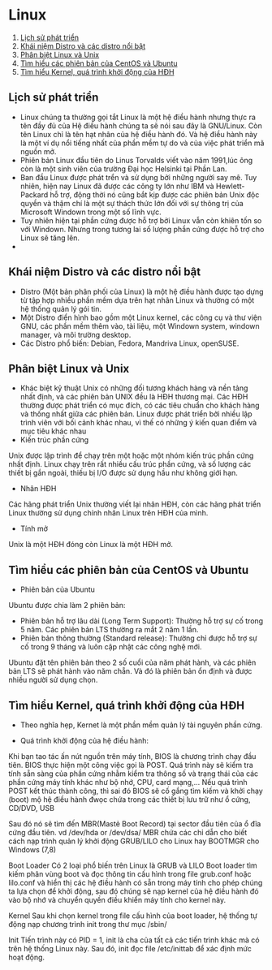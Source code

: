# Linux

1. [Lịch sử phát triển](#LichSu)
2. [Khái niệm Distro và các distro nổi bật](#Distro)
3. [Phân biệt Linux và Unix](#Linux)
4. [Tìm hiểu các phiên bản của CentOS và Ubuntu](#Version)
5. [Tìm hiểu Kernel, quá trình khởi động của HĐH](#Kernel)


<a name="LichSu"></a>
## Lịch sử phát triển 

* Linux chúng ta thường gọi tắt Linux là một hệ điều hành nhưng thực ra tên đầy đủ của Hệ điều hành chúng ta sẽ nói sau đây là GNU/Linux. Còn tên Linux chỉ là tên hạt nhân của hệ điều hành đó. Và hệ điều hành này là một ví dụ nổi tiếng nhất của phần mềm tự do và của việc phát triển mã nguồn mở.
* Phiên bản Linux đầu tiên do Linus Torvalds viết vào năm 1991,lúc ông còn là một sinh viên của trường Đại học Helsinki tại Phần Lan. 
* Ban đầu Linux được phát trển và sử dụng bởi những người say mê. Tuy nhiên, hiện nay Linux đã được các công ty lớn như IBM và Hewlett-Packard hỗ trợ, động thời nó cũng bắt kịp được các phiên bản Unix độc quyền và thậm chí là một sự thách thức lớn đối với sự thông trị của Microsoft Windown trong một số lĩnh vực.
* Tuy nhiên hiện tại phần cứng được hỗ trợ bởi Linux vẫn còn khiên tốn so với Windown. Nhưng trong tương lai số lượng phần cứng được hỗ trợ cho Linux sẽ tăng lên.
* 
<a name="Distro"></a>
## Khái niệm Distro và các distro nổi bật

* Distro (Một bản phân phối của Linux) là một hệ điều hành được tạo dựng từ tập hợp nhiều phần mềm dựa trên hạt nhân Linux và thường có một hệ thống quản lý gói tin.
* Một Distro điển hình bao gồm một Linux kernel, các công cụ và thư viện GNU, các phần mềm thêm vào, tài liệu, một Windown system, windown manager, và môi trường desktop.
* Các Distro phổ biến: Debian, Fedora, Mandriva Linux, openSUSE.
<a name="Linux"></a>
## Phân biệt Linux và Unix

* Khác biệt kỹ thuật
Unix có những đối tương khách hàng và nền tảng nhất định, và các phiên bản UNIX đều là HĐH thương mại. Các HĐH thường được phát triển có mục đích, có các tiêu chuẩn cho khách hàng và thống nhất giữa các phiên bản. 
Linux được phát triển bởi nhiều lập trình viên với bối cảnh khác nhau, vì thế có những ý kiến quan điểm và mục tiêu khác nhau
* Kiến trúc phần cứng 

Unix được lập trình để chạy trên một hoặc một nhóm kiến trúc phần cứng nhất định.
Linux chạy trên rất nhiều cấu trúc phần cứng, và số lượng các thiết bị gắn ngoài, thiếu bị I/O được sử dụng hầu như không giới hạn.

* Nhân HĐH

Các hãng phát triển Unix thường viết lại nhân HĐH, còn các hãng phát triển Linux thường sử dụng chính nhân Linux trên HĐH của mình.

* Tính mở

Unix là một HĐH đóng còn Linux là một HĐH mở.


<a name="Version"></a>
## Tìm hiểu các phiên bản của CentOS và Ubuntu

* Phiên bản của Ubuntu

Ubuntu được chia làm 2 phiên bản:
- Phiên bản hỗ trợ lâu dài (Long Term Support): Thường hỗ trợ sự cố trong 5 năm. Các phiên bản LTS thường ra mắt 2 năm 1 lần.
- Phiên bản thông thường (Standard release): Thường chỉ được hỗ trợ sự cố trong 9 tháng và luôn cập nhật các công nghệ mới.

Ubuntu đặt tên phiên bản theo 2 số cuổi của năm phát hành, và các phiên bản LTS sẽ phát hành vào năm chẵn. Và đó là phiên bản ổn định và được nhiều người sử dụng chọn.

<a name="Kernel"></a>
## Tìm hiểu Kernel, quá trình khởi động của HĐH

* Theo nghĩa hẹp, Kernet là một phần mềm quản lý tài nguyên phần cứng.


* Quá trình khởi động của hệ điều hành:

Khi bạn tao tác ấn nút nguồn trên máy tính, BIOS là chương trình chạy đầu tiên. BIOS thực hiện một công việc gọi là POST. Quá trình này sẽ kiểm tra tính sẵn sàng của phần cứng nhằm kiểm tra thông số và trạng thái của các phần cứng máy tính khác như bộ nhớ, CPU, card mạng,...
Nếu quá trình POST kết thúc thành công, thì sai đó BIOS sẽ cố gắng tìm kiếm và khởi chạy (boot) mộ hệ điều hành đwọc chứa trong các thiết bị lưu trữ như ổ cứng, CD/DVD, USB

Sau đó nó sẽ tìm đến MBR(Mastẻ Boot Record) tại sector đầu tiên của ổ đĩa cứng đầu tiên. vd /dev/hda or /dev/dsa/
MBR chứa các chỉ dẫn cho biết cách nạp trình quản lý khởi động GRUB/LILO cho Linux hay BOOTMGR cho Windows (7,8)

Boot Loader
Có 2 loại phổ biến trên Linux là GRUB và LILO
Boot loader tìm kiếm phân vùng boot và đọc thông tin cấu hình trong file grub.conf hoặc lilo.conf và hiển thị các hệ điều hành có sẵn trong máy tính cho phép chúng ta lựa chọn để khởi động, sau đó chúng sẽ nạp kernel của hệ điều hành đó vào bộ nhớ và chuyển quyền điều khiển máy tính cho kernel này.

Kernel
Sau khi chọn kernel trong file cấu hình của boot loader, hệ thống tự động nạp chương trình init trong thư mục /sbin/

Init
Tiến trình này có PID = 1, init là cha của tất cả các tiến trình khác mà có trên hệ thống Linux này. Sau đó, init đọc file /etc/inittab để xác định mức hoạt động.
